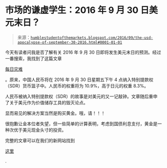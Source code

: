 <!--yml

category: 未分类

日期：2024-05-18 03:01:25

-->

# 市场的谦虚学生：2016 年 9 月 30 日美元末日？

> 来源：[`humblestudentofthemarkets.blogspot.com/2016/09/the-usd-apocalypse-of-september-30-2016.html#0001-01-01`](https://humblestudentofthemarkets.blogspot.com/2016/09/the-usd-apocalypse-of-september-30-2016.html#0001-01-01)

今天有读者问我是否了解有关 2016 年 9 月 30 日即将发生美元末日的预测。经过一番搜索，我找到了这篇文章

[每日灾难](http://dailyreckoning.com/d-day-minus-one-for-us-dollar/)

。原来，中国人民币将在 2016 年 9 月 30 日星期五下午 4 点纳入特别提款权（SDR）货币篮子中。人民币的权重将为 10.9%，高于日元的权重 8.3%。

人民币被纳入特别提款权（SDR）的故事是对美元的又一记敲钟。文章随后重申了关于美元作为价值储存工具的毁灭论点。

显而易见的解决方案当然是购买黄金。哦，请！！！

很抱歉让金本位者失望，但一些简单的计算表明，考虑到国债利息支付，黄金是一种次优于美元现金头寸的投资。

完整的文章可以在我们的新网站找到

[这里](https://humblestudentofthemarkets.com/2016/09/29/the-usd-apocalypse/)

.
